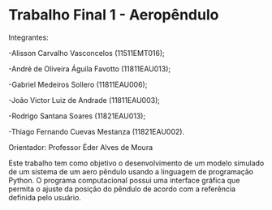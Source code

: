 # Trabalho Final 1 - Aeropêndulo

Integrantes:

-Alisson Carvalho Vasconcelos (11511EMT016);

-André de Oliveira Águila Favotto (11811EAU013);

-Gabriel Medeiros Sollero (11811EAU006);

-João Victor Luiz de Andrade (11811EAU003);

-Rodrigo Santana Soares (11821EAU013);

-Thiago Fernando Cuevas Mestanza (11821EAU002).

Orientador: Professor Éder Alves de Moura

Este trabalho tem como objetivo o desenvolvimento de um modelo simulado de um sistema de um aero pêndulo usando a linguagem de programação Python. O programa computacional possui uma interface gráfica que permita o ajuste da posição do pêndulo de acordo com a referência definida pelo usuário.
